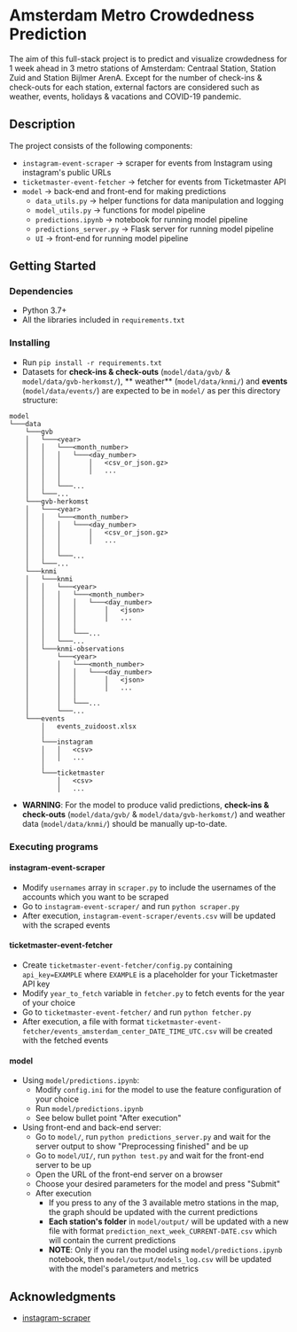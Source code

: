 # Amsterdam Metro Crowdedness Prediction

The aim of this full-stack project is to predict and visualize crowdedness for 1 week ahead in 3 metro stations of
Amsterdam: Centraal Station, Station Zuid and Station Bijlmer ArenA. Except for the number of check-ins & check-outs for
each station, external factors are considered such as weather, events, holidays & vacations and COVID-19 pandemic.

## Description

The project consists of the following components:

- `instagram-event-scraper` &#8594; scraper for events from Instagram using instagram's public URLs
- `ticketmaster-event-fetcher` &#8594; fetcher for events from Ticketmaster API
- `model` &#8594; back-end and front-end for making predictions
    - `data_utils.py` &#8594; helper functions for data manipulation and logging
    - `model_utils.py` &#8594; functions for model pipeline
    - `predictions.ipynb` &#8594; notebook for running model pipeline
    - `predictions_server.py` &#8594; Flask server for running model pipeline
    - `UI` &#8594; front-end for running model pipeline

## Getting Started

### Dependencies

* Python 3.7+
* All the libraries included in `requirements.txt`

### Installing

* Run `pip install -r requirements.txt`
* Datasets for **check-ins & check-outs** (`model/data/gvb/` & `model/data/gvb-herkomst/`), **
  weather** (`model/data/knmi/`) and **events** (`model/data/events/`) are expected to be in `model/` as per this
  directory structure:

```
model
└───data
    └───gvb
    │   └───<year>
    │   │   └───<month_number>
    │   │   │   └───<day_number>
    │   │   │       │   <csv_or_json.gz>
    │   │   │       │   ...
    │   │   │
    │   │   └───...
    │   └───...
    └───gvb-herkomst
    │   └───<year>
    │   │   └───<month_number>
    │   │   │   └───<day_number>
    │   │   │       │   <csv_or_json.gz>
    │   │   │       │   ...
    │   │   │
    │   │   └───...
    │   └───...
    └───knmi
    │   └───knmi
    │   │   └───<year>
    │   │   │   └───<month_number>
    │   │   │   │   └───<day_number>
    │   │   │   │       │   <json>
    │   │   │   │       │   ...
    │   │   │   │
    │   │   │   └───...
    │   │   └───...
    │   └───knmi-observations
    │       └───<year>
    │       │   └───<month_number>
    │       │   │   └───<day_number>
    │       │   │       │   <json>
    │       │   │       │   ...
    │       │   │
    │       │   └───...
    │       └───...
    └───events
        │   events_zuidoost.xlsx
        │
        └───instagram
        │   │   <csv>
        │   │   ...
        │
        └───ticketmaster
            │   <csv>
            │   ...
```

* **WARNING**: For the model to produce valid predictions, **check-ins & check-outs** (`model/data/gvb/`
  & `model/data/gvb-herkomst/`) and weather data (`model/data/knmi/`) should be manually up-to-date.

### Executing programs

#### instagram-event-scraper

* Modify `usernames` array in `scraper.py` to include the usernames of the accounts which you want to be scraped
* Go to `instagram-event-scraper/` and run `python scraper.py`
* After execution, `instagram-event-scraper/events.csv` will be updated with the scraped events

#### ticketmaster-event-fetcher

* Create `ticketmaster-event-fetcher/config.py` containing `api_key=EXAMPLE` where `EXAMPLE` is a placeholder for your
  Ticketmaster API key
* Modify `year_to_fetch` variable in `fetcher.py` to fetch events for the year of your choice
* Go to `ticketmaster-event-fetcher/` and run `python fetcher.py`
* After execution, a file with format `ticketmaster-event-fetcher/events_amsterdam_center_DATE_TIME_UTC.csv` will be
  created with the fetched events

#### model

* Using `model/predictions.ipynb`:
    * Modify `config.ini` for the model to use the feature configuration of your choice
    * Run `model/predictions.ipynb`
    * See below bullet point "After execution"
* Using front-end and back-end server:
    * Go to `model/`, run `python predictions_server.py` and wait for the server output to show "Preprocessing finished"
      and be up
    * Go to `model/UI/`, run `python test.py` and wait for the front-end server to be up
    * Open the URL of the front-end server on a browser
    * Choose your desired parameters for the model and press "Submit"
    * After execution
        * If you press to any of the 3 available metro stations in the map, the graph should be updated with the current
          predictions
        * **Each station's folder** in `model/output/` will be updated with a new file with
          format `prediction_next_week_CURRENT-DATE.csv` which will contain the current predictions
        * **NOTE**: Only if you ran the model using `model/predictions.ipynb` notebook,
          then `model/output/models_log.csv`
          will be updated with the model's parameters and metrics

## Acknowledgments

* [instagram-scraper](https://github.com/arc298/instagram-scraper)